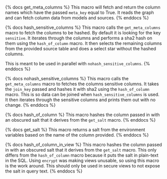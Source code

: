 {% docs get_meta_columns %}
This macro will fetch and return the column names which have the passed `meta_key` equal to True. It reads the graph and can fetch column data from models and sources. 
{% enddocs %}


{% docs hash_sensitive_columns %}
This macro calls the `get_meta_columns` macro to fetch the columns to be hashed. By default it is looking for the key `sensitive`. It iterates through the columns and performs a sha2 hash on them using the `hash_of_column` macro. It then selects the remaining columns from the provided source table and does a select star without the hashed columns.

This is meant to be used in parallel with `nohash_sensitive_columns`.
{% enddocs %}


{% docs nohash_sensitive_columns %}
This macro calls the `get_meta_columns` macro to fetches the columns sensitive columns. It takes the `join_key` passed and hashes it with sha2 using the `hash_of_column` macro. This is so data can be joined when `hash_sensitive_columns` is used. It then iterates through the sensitive columns and prints them out with no change.
{% enddocs %}

{% docs hash_of_column %}
This macro hashes the column passed in with an obscured salt that it derives from the `get_salt` macro.
{% enddocs %}

{% docs get_salt %}
This macro returns a salt from the environment variables based on the name of the column provided.
{% enddocs %}

{% docs hash_of_column_in_view %}
This macro hashes the column passed in with an obscured salt that it derives from the `get_salt` macro.  This only differs from the `hash_of_column` macro because it puts the salt in plain-text in the SQL.  Using `encrypt` was making views unusable, so using this macro is the work around.  This should only be used in secure views to not expose the salt in query text.
{% enddocs %}
